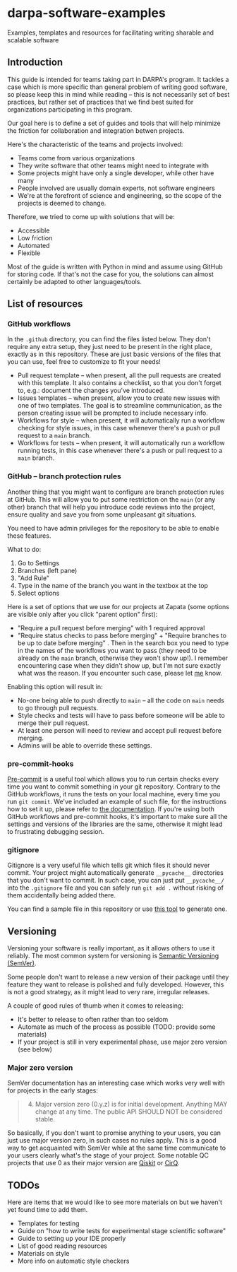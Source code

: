 # darpa-software-examples
Examples, templates and resources for facilitating writing sharable and scalable software

## Introduction

This guide is intended for teams taking part in DARPA's program. It tackles a case which is more specific than general problem of writing good software, so please keep this in mind while reading – this is not necessarily set of best practices, but rather set of practices that we find best suited for organizations participating in this program. 

Our goal here is to define a set of guides and tools that will help minimize the friction for collaboration and integration betwen projects.

Here's the characteristic of the teams and projects involved:
- Teams come from various organizations
- They write software that other teams might need to integrate with
- Some projects might have only a single developer, while other have many
- People involved are usually domain experts, not software engineers
- We're at the forefront of science and engineering, so the scope of the projects is deemed to change.

Therefore, we tried to come up with solutions that will be:
- Accessible 
- Low friction
- Automated
- Flexible

Most of the guide is written with Python in mind and assume using GitHub for storing code. If that's not the case for you, the solutions can almost certainly be adapted to other languages/tools.

## List of resources

### GitHub workflows
In the `.github` directory, you can find the files listed below. They don't require any extra setup, they just need to be present in the right place, exactly as in this repository. These are just basic versions of the files that you can use, feel free to customize to fit your needs!
- Pull request template – when present, all the pull requests are created with this template. It also contains a checklist, so that you don't forget to, e.g.: document the changes you've introduced.
- Issues templates – when present, allow you to create new issues with one of two templates. The goal is to streamline communication, as the person creating issue will be prompted to include necessary info.
- Workflows for style – when present, it will automatically run a workflow checking for style issues, in this case whenever there's a push or pull request to a `main` branch.
- Workflows for tests – when present, it will automatically run a workflow running tests, in this case whenever there's a push or pull request to a `main` branch.

### GitHub – branch protection rules

Another thing that you might want to configure are branch protection rules at GitHub. This will allow you to put some restriction on the `main` (or any other) branch that will help you introduce code reviews into the project, ensure quality and save you from some unpleasant git situations.

You need to have admin privileges for the repository to be able to enable these features.

What to do:

1. Go to Settings
2. Branches (left pane)
3. "Add Rule"
4. Type in the name of the branch you want in the textbox at the top
5. Select options

Here is a set of options that we use for our projects at Zapata (some options are visible only after you click "parent option" first):
- "Require a pull request before merging" with 1 required approval
- "Require status checks to pass before merging" + "Require branches to be up to date before merging" . Then in the search box you need to type in the names of the workflows you want to pass (they need to be already on the `main` branch, otherwise they won't show up!). I remember encountering case when they didn't show up, but I'm not sure exactly what was the reason. If you encounter such case, please let [me](michal.stechly@zapatacomputing.com) know.

Enabling this option will result in:
- No-one being able to push directly to `main` – all the code on `main` needs to go through pull requests.
- Style checks and tests will have to pass before someone will be able to merge their pull request.
- At least one person will need to review and accept pull request before merging.
- Admins will be able to override these settings.

### pre-commit-hooks
[Pre-commit](https://pre-commit.com/) is a useful tool which allows you to run certain checks every time you want to commit something in your git repository. Contrary to the GitHub workflows, it runs the tests on your local machine, every time you run `git commit`. We've included an example of such file, for the instructions how to set it up, please refer to [the documentation](https://pre-commit.com/). If you're using both GitHub workflows and pre-commit hooks, it's important to make sure all the settings and versions of the libraries are the same, otherwise it might lead to frustrating debugging session.


### gitignore
Gitignore is a very useful file which tells git which files it should never commit. Your project might automatically generate `__pycache__` directories that you don't want to commit. In such case, you can just put `__pycache__/` into the `.gitignore` file and you can safely run `git add .` without risking of them accidentally being added there.

You can find a sample file in this repository or use [this tool](https://www.toptal.com/developers/gitignore) to generate one.


## Versioning

Versioning your software is really important, as it allows others to use it reliably.
The most common system for versioning is [Semantic Versioning (SemVer)](https://semver.org/).


Some people don't want to release a new version of their package until they feature they want to release is polished and fully developed. However, this is not a good strategy, as it might lead to very rare, irregular releases. 

A couple of good rules of thumb when it comes to releasing:

- It's better to release to often rather than too seldom
- Automate as much of the process as possible (TODO: provide some materials)
- If your project is still in very experimental phase, use major zero version (see below)

### Major zero version

SemVer documentation has an interesting case which works very well with for projects in the early stages:

> 4. Major version zero (0.y.z) is for initial development. Anything MAY change at any time. The public API SHOULD NOT be considered stable.

So basically, if you don't want to promise anything to your users, you can just use major version zero, in such cases no rules apply. This is a good way to get acquainted with SemVer while at the same time communicate to your users clearly what's the stage of your project.
Some notable QC projects that use 0 as their major version are [Qiskit](https://github.com/Qiskit/qiskit) or [CirQ](https://github.com/quantumlib/Cirq). 



## TODOs

Here are items that we would like to see more materials on but we haven't yet found time to add them.

- Templates for testing
- Guide on "how to write tests for experimental stage scientific software"
- Guide to setting up your IDE properly
- List of good reading resources
- Materials on style 
- More info on automatic style checkers

